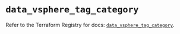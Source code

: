 # `data_vsphere_tag_category`

Refer to the Terraform Registry for docs: [`data_vsphere_tag_category`](https://registry.terraform.io/providers/vmware/vsphere/2.14.0/docs/data-sources/tag_category).
